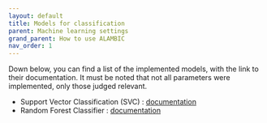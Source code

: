 ```yaml
---
layout: default 
title: Models for classification 
parent: Machine learning settings 
grand_parent: How to use ALAMBIC
nav_order: 1
---
```


Down below, you can find a list of the implemented models, with the link to their documentation. It must be noted that not all parameters were implemented, only those judged relevant.

- Support Vector Classification (SVC) : [documentation](https://scikit-learn.org/stable/modules/generated/sklearn.svm.SVC.html)
- Random Forest Classifier : [documentation](https://scikit-learn.org/stable/modules/generated/sklearn.ensemble.RandomForestClassifier.html?highlight=random#sklearn.ensemble.RandomForestClassifier)
